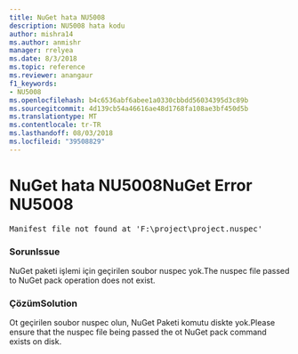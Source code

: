 ```yaml
---
title: NuGet hata NU5008
description: NU5008 hata kodu
author: mishra14
ms.author: anmishr
manager: rrelyea
ms.date: 8/3/2018
ms.topic: reference
ms.reviewer: anangaur
f1_keywords:
- NU5008
ms.openlocfilehash: b4c6536abf6abee1a0330cbbdd56034395d3c89b
ms.sourcegitcommit: 4d139cb54a46616ae48d1768fa108ae3bf450d5b
ms.translationtype: MT
ms.contentlocale: tr-TR
ms.lasthandoff: 08/03/2018
ms.locfileid: "39508829"
---
```

# <a name="nuget-error-nu5008"></a><span data-ttu-id="fb64a-103">NuGet hata NU5008</span><span class="sxs-lookup"><span data-stu-id="fb64a-103">NuGet Error NU5008</span></span>
<pre>Manifest file not found at 'F:\project\project.nuspec'</pre>

### <a name="issue"></a><span data-ttu-id="fb64a-104">Sorun</span><span class="sxs-lookup"><span data-stu-id="fb64a-104">Issue</span></span>

<span data-ttu-id="fb64a-105">NuGet paketi işlemi için geçirilen soubor nuspec yok.</span><span class="sxs-lookup"><span data-stu-id="fb64a-105">The nuspec file passed to NuGet pack operation does not exist.</span></span>


### <a name="solution"></a><span data-ttu-id="fb64a-106">Çözüm</span><span class="sxs-lookup"><span data-stu-id="fb64a-106">Solution</span></span>

<span data-ttu-id="fb64a-107">Ot geçirilen soubor nuspec olun, NuGet Paketi komutu diskte yok.</span><span class="sxs-lookup"><span data-stu-id="fb64a-107">Please ensure that the nuspec file being passed the ot NuGet pack command exists on disk.</span></span>

